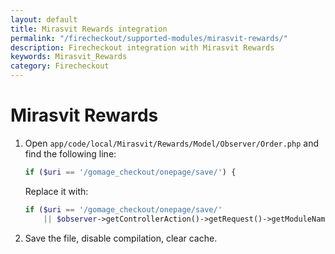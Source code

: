 ```yaml
---
layout: default
title: Mirasvit Rewards integration
permalink: "/firecheckout/supported-modules/mirasvit-rewards/"
description: Firecheckout integration with Mirasvit Rewards
keywords: Mirasvit_Rewards
category: Firecheckout
---
```


# Mirasvit Rewards

 1. Open `app/code/local/Mirasvit/Rewards/Model/Observer/Order.php` and find the
 following line:

    ```php
    if ($uri == '/gomage_checkout/onepage/save/') {
    ```

    Replace it with:

    ```php
    if ($uri == '/gomage_checkout/onepage/save/'
        || $observer->getControllerAction()->getRequest()->getModuleName() == 'firecheckout') {
    ```

 2. Save the file, disable compilation, clear cache.
